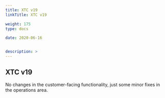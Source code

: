 ```yaml
---
title: XTC v19
linkTitle: XTC v19

weight: 175
type: docs

date: 2020-06-16


description: >
---
```


## XTC v19

No changes in the customer-facing functionality, just some minor fixes in the operations area.
